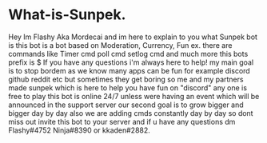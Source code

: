 # What-is-Sunpek.
Hey Im Flashy Aka Mordecai and im here to explain to you what Sunpek bot is this bot is a bot based on Moderation, Currency, Fun ex. there are commands like Timer cmd poll cmd setlog cmd and much more this bots prefix is $ If you have any questions i'm always here to help! my main goal is to stop bordem as we know many apps can be fun for example discord github reddit etc but sometimes they get boring so me and my partners made sunpek which is here to help you have fun on "discord" any one is free to play this bot is online 24/7 unless were having an event which will be announced in the support server our second goal is to grow bigger and bigger day by day also we are adding cmds constantly day by day so dont miss out invite this bot to your server and if u have any questions dm Flashy#4752 Ninja#8390 or kkaden#2882.     
